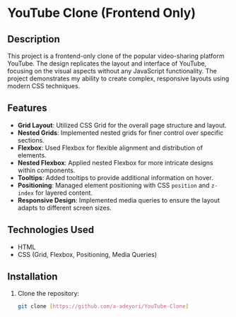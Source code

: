 # YouTube Clone (Frontend Only)

## Description

This project is a frontend-only clone of the popular video-sharing platform YouTube. The design replicates the layout and interface of YouTube, focusing on the visual aspects without any JavaScript functionality. The project demonstrates my ability to create complex, responsive layouts using modern CSS techniques.

## Features

- **Grid Layout**: Utilized CSS Grid for the overall page structure and layout.
- **Nested Grids**: Implemented nested grids for finer control over specific sections.
- **Flexbox**: Used Flexbox for flexible alignment and distribution of elements.
- **Nested Flexbox**: Applied nested Flexbox for more intricate designs within components.
- **Tooltips**: Added tooltips to provide additional information on hover.
- **Positioning**: Managed element positioning with CSS `position` and `z-index` for layered content.
- **Responsive Design**: Implemented media queries to ensure the layout adapts to different screen sizes.

## Technologies Used

- HTML
- CSS (Grid, Flexbox, Positioning, Media Queries)

## Installation

1. Clone the repository:
   ```bash
   git clone [https://github.com/a-adeyori/YouTube-Clone]
